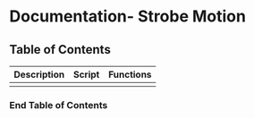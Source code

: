 # Documentation- Strobe Motion

## Table of Contents 
| Description | Script |Functions |
| ------------- | ------------- | ------------- |
| | |  |

### End Table of Contents  <br/>
